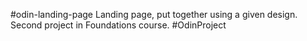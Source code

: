#odin-landing-page
Landing page, put together using a given design. Second project in Foundations course. #OdinProject